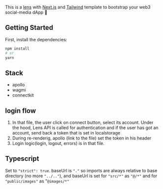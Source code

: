 This is a [lens](https://lens.xyz/) with [Next.js](https://nextjs.org/) and [Tailwind](https://tailwindcss.com/) template to bootstrap your web3 social-media dApp 🚀

## Getting Started

First, install the dependencies:

```bash
npm install
# or
yarn
```

## Stack

- apollo
- wagmi
- connectkit

## login flow

1. In that file, the user click on connect button, select its account. Under the hood, Lens API is called for authentication and if the user has got an account, send back a token that is set in localstorage
2. During re-renderig, apollo (link to the file) set the token in his header
3. Login logic(login, logout, errors) is in that file.

## Typescript

Set to `"strict": true`. baseUrl is `"."` so imports are always relative to base directory (no more `"../.."`), and baseUrl is set for `"src/*"` as `"@/*"` and for `"public/images"` as "`@images/*"`
